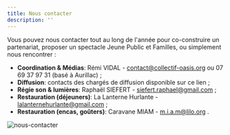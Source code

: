 ```yaml
---
title: Nous contacter
description: ''
---
```

Vous pouvez nous contacter tout au long de l'année pour co-construire un partenariat, proposer un spectacle Jeune Public et Familles, ou simplement nous rencontrer :

- **Coordination & Médias**:   Rémi VIDAL - contact@collectif-oasis.org ou 07 69 37 97 31 (basé à Aurillac) ;
- **Diffusion**: contacts des chargés de diffusion disponible sur ce lien ;
- **Régie son & lumières**:  Raphaël SIEFERT - siefert.raphael@gmail.com ;
- **Restauration (déjeuners)**:  La Lanterne Hurlante - lalanternehurlante@gmail.com ;
- **Restauration (encas, goûters)**:  Caravane MIAM - m.i.a.m@lilo.org .

![nous-contacter](/images/nous-contacter.jpg)